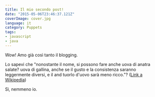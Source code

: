 ```yaml
---
title: Il mio secondo post!
date: "2015-05-06T23:46:37.121Z"
coverImage: cover.jpg
language: it
category: Puppets
tags:
- javascript
- java
---
```


Wow! Amo già così tanto il blogging.

Lo sapevi che "nonostante il nome, si possono fare anche uova di anatra salate?
uova di gallina, anche se il gusto e la consistenza saranno leggermente diversi, e il and
tuorlo d'uovo sarà meno ricco."?
([Link a Wikipedia](https://en.wikipedia.org/wiki/Salted_duck_egg))

Sì, nemmeno io.